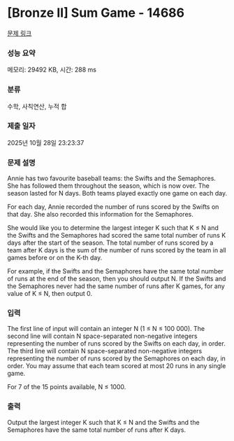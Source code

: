 # [Bronze II] Sum Game - 14686 

[문제 링크](https://www.acmicpc.net/problem/14686) 

### 성능 요약

메모리: 29492 KB, 시간: 288 ms

### 분류

수학, 사칙연산, 누적 합

### 제출 일자

2025년 10월 28일 23:23:37

### 문제 설명

<p>Annie has two favourite baseball teams: the Swifts and the Semaphores. She has followed them throughout the season, which is now over. The season lasted for N days. Both teams played exactly one game on each day.</p>

<p>For each day, Annie recorded the number of runs scored by the Swifts on that day. She also recorded this information for the Semaphores.</p>

<p>She would like you to determine the largest integer K such that K ≤ N and the Swifts and the Semaphores had scored the same total number of runs K days after the start of the season. The total number of runs scored by a team after K days is the sum of the number of runs scored by the team in all games before or on the K-th day.</p>

<p>For example, if the Swifts and the Semaphores have the same total number of runs at the end of the season, then you should output N. If the Swifts and the Semaphores never had the same number of runs after K games, for any value of K ≤ N, then output 0.</p>

### 입력 

 <p>The first line of input will contain an integer N (1 ≤ N ≤ 100 000). The second line will contain N space-separated non-negative integers representing the number of runs scored by the Swifts on each day, in order. The third line will contain N space-separated non-negative integers representing the number of runs scored by the Semaphores on each day, in order. You may assume that each team scored at most 20 runs in any single game.</p>

<p>For 7 of the 15 points available, N ≤ 1000.</p>

### 출력 

 <p>Output the largest integer K such that K ≤ N and the Swifts and the Semaphores have the same total number of runs after K days.</p>

